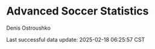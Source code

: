 # Advanced Soccer Statistics
Denis Ostroushko

<!-- gfm -->

Last successful data update: 2025-02-18 06:25:57 CST
